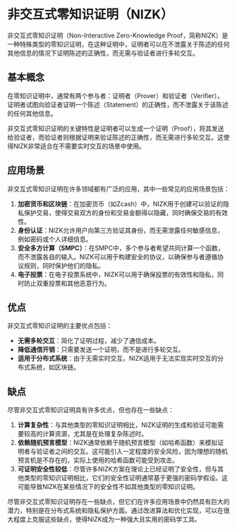 # 非交互式零知识证明（NIZK）

非交互式零知识证明（Non-Interactive Zero-Knowledge Proof，简称NIZK）是一种特殊类型的零知识证明，在这种证明中，证明者可以在不泄露关于陈述的任何其他信息的情况下证明陈述的正确性，而无需与验证者进行多轮交互。

## 基本概念

在零知识证明中，通常有两个参与者：证明者（Prover）和验证者（Verifier）。证明者试图向验证者证明一个陈述（Statement）的正确性，而不泄露关于该陈述的任何其他信息。

非交互式零知识证明的关键特性是证明者可以生成一个证明（Proof），将其发送给验证者，而验证者则根据证明来验证陈述的正确性，而无需进行多轮交互。这使得NIZK非常适合在不需要实时交互的场景中使用。

## 应用场景

非交互式零知识证明在许多领域都有广泛的应用，其中一些常见的应用场景包括：

1. **加密货币和区块链**：在加密货币（如Zcash）中，NIZK用于创建可以验证的隐私保护交易，使得交易双方的身份和交易金额得以隐藏，同时确保交易的有效性。
2. **身份认证**：NIZK允许用户向第三方验证其身份，而无需泄露任何敏感信息，例如密码或个人详细信息。
3. **安全多方计算（SMPC）**：在SMPC中，多个参与者希望共同计算一个函数，而不泄露各自的输入。NIZK可以用于构建安全的协议，以确保参与者遵循协议规则，同时保护他们的隐私。
4. **电子投票**：在电子投票系统中，NIZK可以用于确保投票的有效性和隐私，同时防止双重投票和其他恶意行为。

## 优点

非交互式零知识证明的主要优点包括：

- **无需多轮交互**：简化了证明过程，减少了通信成本。
- **降低通信开销**：只需要发送一个证明，而不是进行多轮交互。
- **适用于分布式系统**：由于无需实时交互，NIZK适用于无法实现实时交互的分布式系统，如区块链。

## 缺点

尽管非交互式零知识证明具有许多优点，但也存在一些缺点：

1. **计算复杂性**：与其他类型的零知识证明相比，NIZK证明的生成和验证可能需要较高的计算资源，尤其是在处理复杂陈述时。
2. **依赖随机预言模型**：NIZK通常依赖于随机预言模型（如哈希函数）来模拟证明者与验证者之间的交互。这可能引入一定程度的安全风险，因为理想的随机预言机是不存在的，实际上使用的哈希函数可能受到攻击。
3. **可证明安全性较低**：尽管许多NIZK方案在理论上已经证明了安全性，但与其他类型的零知识证明相比，它们的安全性证明通常基于更强的密码学假设。这可能导致NIZK在某些情况下的安全性不如其他类型的零知识证明。

尽管非交互式零知识证明存在一些缺点，但它们在许多应用场景中仍然具有巨大的潜力，特别是在分布式系统和隐私保护方面。通过改进算法和优化实现，可以在很大程度上克服这些缺点，使得NIZK成为一种强大且实用的密码学工具。